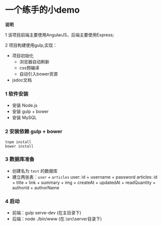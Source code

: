 # 一个练手的小demo
**说明**

1 该项目前端主要使用AngularJS，后端主要使用Express;

2 项目构建使用gulp,实现：
- 项目初始化
	- 浏览器自动刷新
	- css预编译
	- 自动引入bower资源
- jsdoc文档

### 1 软件安装
- 安装 Node.js
- 安装 gulp + bower
- 安装 MySQL

### 2 安装依赖  gulp + bower
    tnpm install
	bower install

### 3 数据库准备
- 创建名为 `test` 的数据库
- 建立两张表：`user` + `articles`
    user: id + username + password
    articles: id + title + link + summary + img + createAt + updatedAt + readQuantity + authorId + authorName

### 4 启动
- 前端：gulp serve-dev (在主目录下)
- 后端：node ./bin/www (在.\src\server目录下)